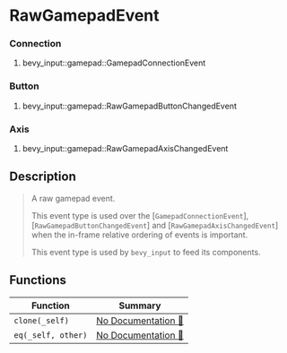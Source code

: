 # RawGamepadEvent

### Connection

1. bevy\_input::gamepad::GamepadConnectionEvent

### Button

1. bevy\_input::gamepad::RawGamepadButtonChangedEvent

### Axis

1. bevy\_input::gamepad::RawGamepadAxisChangedEvent

## Description

>  A raw gamepad event.
> 
>  This event type is used over the [`GamepadConnectionEvent`],
>  [`RawGamepadButtonChangedEvent`] and [`RawGamepadAxisChangedEvent`] when
>  the in-frame relative ordering of events is important.
> 
>  This event type is used by `bevy_input` to feed its components.

## Functions

| Function | Summary |
| --- | --- |
| `clone(_self)` | [No Documentation 🚧](./rawgamepadevent/clone.md) |
| `eq(_self, other)` | [No Documentation 🚧](./rawgamepadevent/eq.md) |